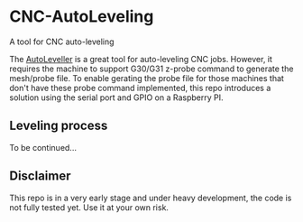 # CNC-AutoLeveling
A tool for CNC auto-leveling 

The [AutoLeveller](https://www.autoleveller.co.uk/) is a great tool for auto-leveling CNC jobs. However, it requires the machine to support G30/G31 z-probe command to generate the mesh/probe file.
To enable gerating the probe file for those machines that don't have these probe command implemented, this repo introduces a solution using the serial port and GPIO on a Raspberry PI.

## Leveling process
To be continued...

## Disclaimer
This repo is in a very early stage and under heavy development, the code is not fully tested yet. Use it at your own risk.